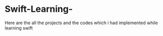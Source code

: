 # Swift-Learning-
Here are the all the projects and the codes which i had implemented while learning swift
